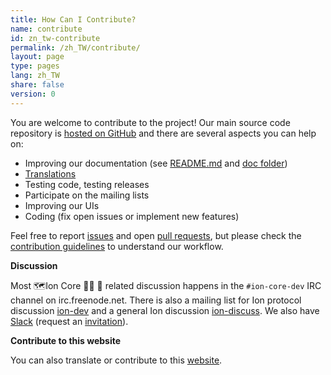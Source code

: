 ```yaml
---
title: How Can I Contribute?
name: contribute
id: zn_tw-contribute
permalink: /zh_TW/contribute/
layout: page
type: pages
lang: zh_TW
share: false
version: 0
---
```


You are welcome to contribute to the project!
Our main source code repository is [hosted on GitHub](https://github.com/cevap/ion/) and there are several aspects you can help on:

  - Improving our documentation (see [README.md][README.md] and [doc folder][doc])
  - [Translations][translation_process.md]
  - Testing code, testing releases
  - Participate on the mailing lists
  - Improving our UIs
  - Coding (fix open issues or implement new features)

Feel free to report [issues][issues] and open [pull requests][pulls], but
please check the [contribution guidelines](/en/faq/contributing-code) to understand our workflow.

**Discussion**

Most 🗺️Ion Core 👯👯 👛 related discussion happens in the `#ion-core-dev` IRC channel on irc.freenode.net. There is also a mailing list for Ion protocol discussion [ion-dev][ion-dev] and a general Ion discussion [ion-discuss][ion-discuss]. We also have [Slack][slack] (request an [invitation][invite]).

**Contribute to this website**

You can also translate or contribute to this [website][website-contrib].

[README.md]: https://github.com/cevap/ion/blob/master/README.md
[doc]: https://github.com/cevap/ion/tree/master/doc
[translation_process.md]: https://github.com/cevap/ion/blob/master/doc/translation_process.md
[issues]: https://github.com/cevap/ion/issues
[pulls]: https://github.com/cevap/ion/pulls
[ion-discuss]: http://lists.linuxfoundation.org/mailman/listinfo/ion-discuss
[ion-dev]: http://lists.linuxfoundation.org/mailman/listinfo/ion-dev
[website-contrib]: https://github.com/cevap/ioncore.xyz/blob/gh-pages/README.md
[Slack]: https://ionomy.slack.com/
[invite]: https://slack.ionomy.com/
